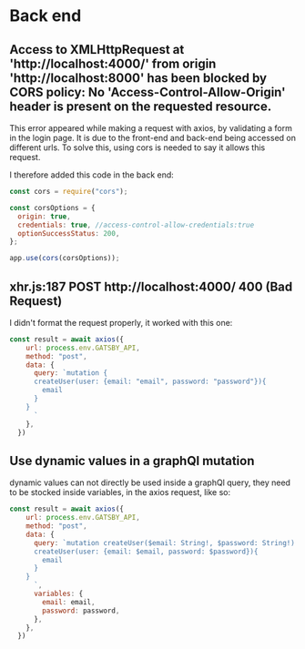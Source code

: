 # Back end

## Access to XMLHttpRequest at 'http://localhost:4000/' from origin 'http://localhost:8000' has been blocked by CORS policy: No 'Access-Control-Allow-Origin' header is present on the requested resource.

This error appeared while making a request with axios, by validating a form in the login page. It is due to the front-end and back-end being accessed on different urls. To solve this, using cors is needed to say it allows this request.

I therefore added this code in the back end:

```Javascript
const cors = require("cors");

const corsOptions = {
  origin: true,
  credentials: true, //access-control-allow-credentials:true
  optionSuccessStatus: 200,
};

app.use(cors(corsOptions));
```

## xhr.js:187 POST http://localhost:4000/ 400 (Bad Request)

I didn't format the request properly, it worked with this one:

```JavaScript
const result = await axios({
    url: process.env.GATSBY_API,
    method: "post",
    data: {
      query: `mutation {
      createUser(user: {email: "email", password: "password"}){
        email
      }
    }
      `
    },
  })
```

## Use dynamic values in a graphQl mutation

dynamic values can not directly be used inside a graphQl query, they need to be stocked inside variables, in the axios request, like so:

```Javascript
const result = await axios({
    url: process.env.GATSBY_API,
    method: "post",
    data: {
      query: `mutation createUser($email: String!, $password: String!) {
      createUser(user: {email: $email, password: $password}){
        email
      }
    }
      `,
      variables: {
        email: email,
        password: password,
      },
    },
  })
```
